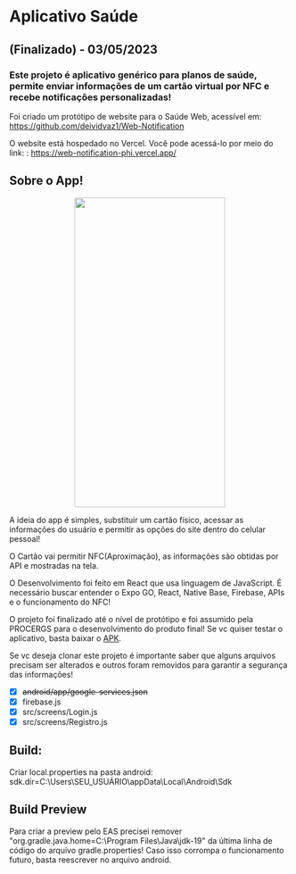 # Aplicativo Saúde
## (Finalizado) - 03/05/2023
### Este projeto é aplicativo genérico para planos de saúde, permite enviar informações de um cartão virtual por NFC e recebe notificações personalizadas!

Foi criado um protótipo de website para o Saúde Web, acessível em:
https://github.com/deividvaz1/Web-Notification

O website está hospedado no Vercel. Você pode acessá-lo por meio do link: : 
https://web-notification-phi.vercel.app/

## Sobre o App!

<div align="center">
<img src="/src/assets/IPE-App.gif" width="270" height="555">
</div>

A ideia do app é simples, substituir um cartão físico, acessar as informações do usuário e  permitir as opções do site dentro do celular pessoal!

O Cartão vai permitir NFC(Aproximação), as informações são obtidas por API e mostradas na tela.

O Desenvolvimento foi feito em React que usa linguagem de JavaScript. É necessário buscar entender o Expo GO, React, Native Base, Firebase, APIs e o funcionamento do NFC!

O projeto foi finalizado até o nível de protótipo e foi assumido pela PROCERGS para o desenvolvimento do produto final! Se vc quiser testar o aplicativo, basta baixar o [APK](/Apk%20Donwload/application-e2c8e862-80e5-4b41-a43e-585c4c562cfd.apk).

Se vc deseja clonar este projeto é importante saber que alguns arquivos precisam ser alterados e outros foram removidos para garantir a segurança das informações!

- [x] ~~android/app/google-services.json~~
- [x] firebase.js
- [x] src/screens/Login.js
- [x] src/screens/Registro.js

## Build: 
Criar local.properties na pasta android:  sdk.dir=C:\\Users\\SEU_USUÁRIO\\appData\\Local\\Android\\Sdk

## Build Preview
Para criar a preview pelo EAS precisei remover "org.gradle.java.home=C:\\Program Files\\Java\\jdk-19" da última linha de código do arquivo gradle.properties!
Caso isso corrompa o funcionamento futuro, basta reescrever no arquivo android.
